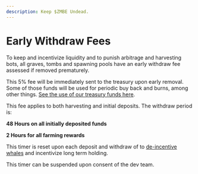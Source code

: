 ```yaml
---
description: Keep $ZMBE Undead.
---
```


# Early Withdraw Fees

To keep and incentivize liquidity and to punish arbitrage and harvesting bots, all graves, tombs and spawning pools have an early withdraw fee assessed if removed prematurely. 

This 5% fee will be immediately sent to the treasury upon early removal. Some of those funds will be used for periodic buy back and burns, among other things. [See the use of our treasury funds here](initial-token-supply.md#treasury-funds).

This fee applies to both harvesting and initial deposits. The withdraw period is:

**48 Hours on all initially deposited funds** 

**2 Hours for all farming rewards**

This timer is reset upon each deposit and withdraw of to [de-incentive whales](whale-taxes-de-incentives-early-withdraw-fees.md) and incentivize long term holding.

This timer can be suspended upon consent of the dev team.  

